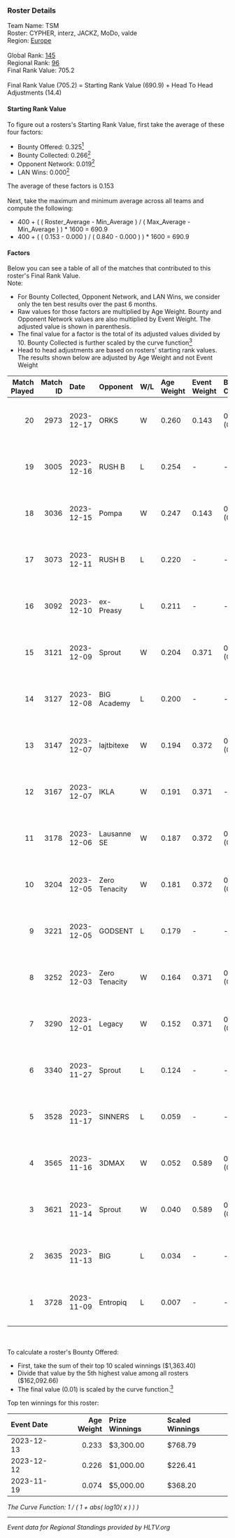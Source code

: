 ### Roster Details<br />
Team Name: TSM<br />
Roster: CYPHER, interz, JACKZ, MoDo, valde<br />
Region: [Europe]( ../standings_europe.md)<br />
<br />
Global Rank: [145](../standings_global.md)<br />
Regional Rank: [96]( ../standings_europe.md)<br />
Final Rank Value:  705.2<br />
<br />
Final Rank Value (705.2) = Starting Rank Value (690.9) + Head To Head Adjustments (14.4)<br />

#### Starting Rank Value<br />
To figure out a rosters's Starting Rank Value, first take the average of these four factors:<br />
- Bounty Offered: 0.325[<sup>1</sup>](#table2)
- Bounty Collected: 0.266[<sup>2</sup>](#table1)
- Opponent Network: 0.019[<sup>2</sup>](#table1)
- LAN Wins: 0.000[<sup>2</sup>](#table1)

The average of these factors is 0.153<br />
<br />
Next, take the maximum and minimum average across all teams and compute the following:<br />
- 400 + ( ( Roster_Average - Min_Average ) / ( Max_Average - Min_Average ) ) * 1600 = 690.9
- 400 + ( ( 0.153 - 0.000 ) / ( 0.840 - 0.000 ) ) * 1600 = 690.9


#### Factors<br />
Below you can see a table of all of the matches that contributed to this roster's Final Rank Value.<br />
Note:<br />

- For Bounty Collected, Opponent Network, and LAN Wins, we consider only the ten best results over the past 6 months.
- Raw values for those factors are multiplied by Age Weight. Bounty and Opponent Network values are also multiplied by Event Weight. The adjusted value is shown in parenthesis.
- The final value for a factor is the total of its adjusted values divided by 10. Bounty Collected is further scaled by the curve function[<sup>3</sup>](#curveFunction)
- Head to head adjustments are based on rosters' starting rank values. The results shown below are adjusted by Age Weight and not Event Weight
<span id="table1"></span><br />


| Match Played | Match ID | Date       | Opponent      | W/L | Age Weight | Event Weight | Bounty Collected | Opponent Network | LAN Wins  | H2H Adj. | Roster                             |
| -: | -: | :- | :- | :- | :- | :- | :- | :- | :- | -: | :- |
|           20 |     2973 | 2023-12-17 | ORKS          | W   | 0.260      | 0.143        | 0.000 (0.000)    | 0.011 (0.000)    | 0 (0.000) |     1.86 | CYPHER, interz, JACKZ, MoDo, valde |
|           19 |     3005 | 2023-12-16 | RUSH B        | L   | 0.254      | -            | -                | -                | -         |    -3.31 | CYPHER, interz, JACKZ, MoDo, valde |
|           18 |     3036 | 2023-12-15 | Pompa         | W   | 0.247      | 0.143        | 0.000 (0.000)    | -                | 0 (0.000) |     1.88 | CYPHER, interz, JACKZ, MoDo, valde |
|           17 |     3073 | 2023-12-11 | RUSH B        | L   | 0.220      | -            | -                | -                | -         |    -2.88 | CYPHER, interz, JACKZ, MoDo, valde |
|           16 |     3092 | 2023-12-10 | ex-Preasy     | L   | 0.211      | -            | -                | -                | -         |    -0.99 | CYPHER, interz, JACKZ, MoDo, valde |
|           15 |     3121 | 2023-12-09 | Sprout        | W   | 0.204      | 0.371        | 0.006 (0.000)    | 0.133 (0.010)    | 0 (0.000) |     3.40 | CYPHER, interz, JACKZ, MoDo, valde |
|           14 |     3127 | 2023-12-08 | BIG Academy   | L   | 0.200      | -            | -                | -                | -         |    -3.28 | CYPHER, interz, JACKZ, MoDo, valde |
|           13 |     3147 | 2023-12-07 | lajtbitexe    | W   | 0.194      | 0.372        | 0.003 (0.000)    | 0.017 (0.001)    | 0 (0.000) |     2.78 | CYPHER, interz, JACKZ, MoDo, valde |
|           12 |     3167 | 2023-12-07 | IKLA          | W   | 0.191      | 0.371        | -                | 0.151 (0.011)    | 0 (0.000) |     1.94 | CYPHER, interz, JACKZ, MoDo, valde |
|           11 |     3178 | 2023-12-06 | Lausanne SE   | W   | 0.187      | 0.372        | 0.001 (0.000)    | 0.017 (0.001)    | 0 (0.000) |     2.31 | CYPHER, interz, JACKZ, MoDo, valde |
|           10 |     3204 | 2023-12-05 | Zero Tenacity | W   | 0.181      | 0.372        | 0.093 (0.006)    | 0.936 (0.063)    | 0 (0.000) |     4.57 | CYPHER, interz, JACKZ, MoDo, valde |
|            9 |     3221 | 2023-12-05 | GODSENT       | L   | 0.179      | -            | -                | -                | -         |    -2.29 | CYPHER, interz, JACKZ, MoDo, valde |
|            8 |     3252 | 2023-12-03 | Zero Tenacity | W   | 0.164      | 0.371        | 0.093 (0.006)    | 0.936 (0.057)    | 0 (0.000) |     4.18 | CYPHER, interz, JACKZ, MoDo, valde |
|            7 |     3290 | 2023-12-01 | Legacy        | W   | 0.152      | 0.371        | 0.055 (0.003)    | 0.408 (0.023)    | 0 (0.000) |     4.18 | CYPHER, interz, JACKZ, MoDo, valde |
|            6 |     3340 | 2023-11-27 | Sprout        | L   | 0.124      | -            | -                | -                | -         |    -1.87 | CYPHER, interz, JACKZ, MoDo, valde |
|            5 |     3528 | 2023-11-17 | SINNERS       | L   | 0.059      | -            | -                | -                | -         |    -0.21 | CYPHER, interz, JACKZ, MoDo, valde |
|            4 |     3565 | 2023-11-16 | 3DMAX         | W   | 0.052      | 0.589        | 0.055 (0.002)    | 0.810 (0.025)    | 0 (0.000) |     1.55 | CYPHER, interz, JACKZ, MoDo, valde |
|            3 |     3621 | 2023-11-14 | Sprout        | W   | 0.040      | 0.589        | 0.006 (0.000)    | 0.133 (0.003)    | -         |     0.66 | CYPHER, interz, JACKZ, MoDo, valde |
|            2 |     3635 | 2023-11-13 | BIG           | L   | 0.034      | -            | -                | -                | -         |    -0.02 | CYPHER, interz, JACKZ, MoDo, valde |
|            1 |     3728 | 2023-11-09 | Entropiq      | L   | 0.007      | -            | -                | -                | -         |    -0.09 | CYPHER, interz, JACKZ, MoDo, valde |

<br />
<span id="table2"></span><br />
To calculate a roster's Bounty Offered:<br />

- First, take the sum of their top 10 scaled winnings ($1,363.40)
- Divide that value by the 5th highest value among all rosters ($162,092.66)
- The final value (0.01) is scaled by the curve function.[<sup>3</sup>](#curveFunction)

Top ten winnings for this roster:<br />

| Event Date | Age Weight | Prize Winnings | Scaled Winnings |
| :- | -: | :- | :- |
| 2023-12-13 |      0.233 | $3,300.00      | $768.79         |
| 2023-12-12 |      0.226 | $1,000.00      | $226.41         |
| 2023-11-19 |      0.074 | $5,000.00      | $368.20         |


<span id="curveFunction"></span>_The Curve Function: 1 / ( 1 + abs( log10( x ) ) )_<br />

---
_Event data for Regional Standings provided by HLTV.org_<br />
